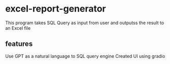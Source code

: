 # excel-report-generator
This program takes SQL Query as input from user and outputss the result to an Excel file


## features
Use GPT as a natural language to SQL query engine
Created UI using gradio
